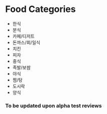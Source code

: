 # Food Categories

- 한식
- 분식
- 카페/디저트
- 돈까스/회/일식
- 치킨
- 피자
- 중식
- 족발/보쌈
- 야식
- 찜/탕
- 도시락
- 양식

### To be updated upon alpha test reviews